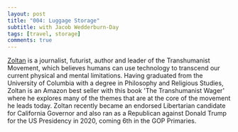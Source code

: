 ```yaml
---
layout: post
title: "004: Luggage Storage"
subtitle: with Jacob Wedderburn-Day
tags: [travel, storage]
comments: true
---
```


[Zoltan](http://www.zoltanistvan.com/) is a journalist, futurist, author and leader of the Transhumanist Movement, which believes humans can use technology to transcend our current physical and mental limitations. Having graduated from the University of Columbia with a degree in Philosophy and Religious Studies, Zoltan is an Amazon best seller with this book 'The Transhumanist Wager' where he explores many of the themes that are at the core of the movement he leads today. Zoltan recently became an endorsed Libertarian candidate for California Governor and also ran as a Republican against Donald Trump for the US Presidency in 2020, coming 6th in the GOP Primaries.